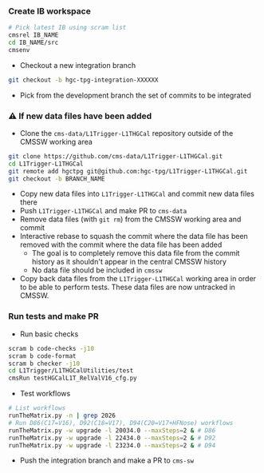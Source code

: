 ### Create IB workspace
```bash
# Pick latest IB using scram list
cmsrel IB_NAME
cd IB_NAME/src
cmsenv
```
- Checkout a new integration branch
```bash
git checkout -b hgc-tpg-integration-XXXXXX
```
- Pick from the development branch the set of commits to be integrated

### :warning: If new data files have been added 
- Clone the `cms-data/L1Trigger-L1THGCal` repository outside of the CMSSW working area
```bash
git clone https://github.com/cms-data/L1Trigger-L1THGCal.git
cd L1Trigger-L1THGCal
git remote add hgctpg git@github.com:hgc-tpg/L1Trigger-L1THGCal.git
git checkout -b BRANCH_NAME
```
- Copy new data files into `L1Trigger-L1THGCal` and commit new data files there
- Push `L1Trigger-L1THGCal` and make PR to `cms-data`
- Remove data files (with `git rm`) from the CMSSW working area and commit
- Interactive rebase to squash the commit where the data file has been removed with the commit where the data file has been added
	- The goal is to completely remove this data file from the commit history as it shouldn't appear in the central CMSSW history
	- No data file should be included in `cmssw`
- Copy back data files from the `L1Trigger-L1THGCal` working area in order to be able to perform tests. These data files are now untracked in CMSSW.

### Run tests and make PR
- Run basic checks
```bash
scram b code-checks -j10
scram b code-format
scram b checker -j10
cd L1Trigger/L1THGCalUtilities/test
cmsRun testHGCalL1T_RelValV16_cfg.py
```

- Test workflows
```bash
# List workflows
runTheMatrix.py -n | grep 2026
# Run D86(C17=V16), D92(C18=V17), D94(C20=V17+HFNose) workflows
runTheMatrix.py -w upgrade -l 20034.0 --maxSteps=2 & # D86
runTheMatrix.py -w upgrade -l 22434.0 --maxSteps=2 & # D92
runTheMatrix.py -w upgrade -l 23234.0 --maxSteps=2 & # D94
```
- Push the integration branch and make a PR to `cms-sw`


